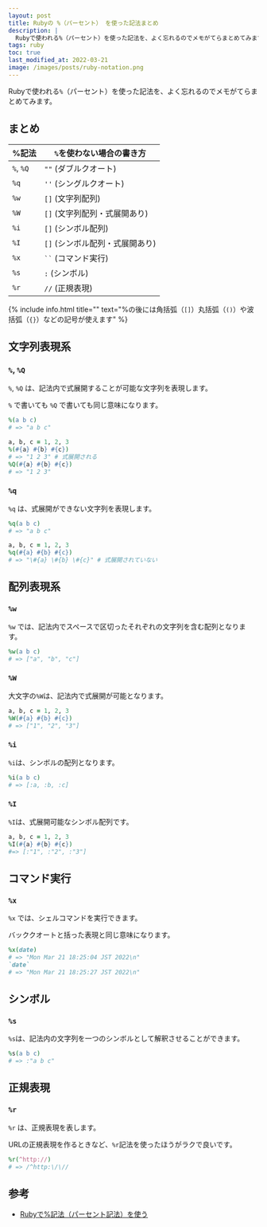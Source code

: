 ```yaml
---
layout: post
title: Rubyの %（パーセント） を使った記法まとめ
description: |
  Rubyで使われる%（パーセント）を使った記法を、よく忘れるのでメモがてらまとめてみます。%, %Q	"" (ダブルクオート) %q	'' (シングルクオート) %w	[] (文字列配列) %W	[] (文字列配列・式展開あり) %i	[] (シンボル配列) %I	[] (シンボル配列・式展開あり) %x	`` (コマンド実行) %s	: (シンボル) %r	// (正規表現)
tags: ruby
toc: true
last_modified_at: 2022-03-21
image: /images/posts/ruby-notation.png
---
```


Rubyで使われる`%`（パーセント）を使った記法を、よく忘れるのでメモがてらまとめてみます。

## まとめ

| %記法 | `%`を使わない場合の書き方 |
| ---       | --- |
| `%`, `%Q` | `""` (ダブルクオート) |
| `%q`      | `''` (シングルクオート) |
| `%w`      | `[]` (文字列配列)|
| `%W`      | `[]` (文字列配列・式展開あり) |
| `%i`      | `[]` (シンボル配列) |
| `%I`      | `[]` (シンボル配列・式展開あり) |
| `%x`      | <code>``</code> (コマンド実行) |
| `%s`      | `:` (シンボル) |
| `%r`      | `//` (正規表現) |

{% include info.html title="" text="%の後には角括弧（`[]`）丸括弧（`()`）や波括弧（`{}`）などの記号が使えます" %}

## 文字列表現系

### `%`, `%Q`

`%`, `%Q` は、記法内で式展開することが可能な文字列を表現します。

`%` で書いても `%Q` で書いても同じ意味になります。

```rb
%(a b c)
# => "a b c"

a, b, c = 1, 2, 3
%(#{a} #{b} #{c})
# => "1 2 3" # 式展開される
%Q(#{a} #{b} #{c})
# => "1 2 3" 
```

### `%q`

`%q` は、式展開ができない文字列を表現します。

```rb
%q(a b c)
# => "a b c"

a, b, c = 1, 2, 3
%q(#{a} #{b} #{c})
# => "\#{a} \#{b} \#{c}" # 式展開されていない
```

## 配列表現系

### `%w`

`%w` では、記法内でスペースで区切ったそれぞれの文字列を含む配列となります。

```rb
%w(a b c)
# => ["a", "b", "c"]
```

### `%W`

大文字の`%W`は、記法内で式展開が可能となります。

```rb
a, b, c = 1, 2, 3
%W(#{a} #{b} #{c})
# => ["1", "2", "3"]
```

### `%i`

`%i`は、シンボルの配列となります。

```rb
%i(a b c)
# => [:a, :b, :c]
```

### `%I`

`%I`は、式展開可能なシンボル配列です。

```rb
a, b, c = 1, 2, 3
%I(#{a} #{b} #{c})
#=> [:"1", :"2", :"3"]
```

## コマンド実行

### `%x`

`%x` では、シェルコマンドを実行できます。

バッククオートと括った表現と同じ意味になります。

```rb
%x(date)
# => "Mon Mar 21 18:25:04 JST 2022\n"
`date`
# => "Mon Mar 21 18:25:27 JST 2022\n"
```

## シンボル

### `%s`

`%s`は、記法内の文字列を一つのシンボルとして解釈させることができます。

```rb
%s(a b c)
# => :"a b c"
```

## 正規表現

### `%r`

`%r` は、正規表現を表します。

URLの正規表現を作るときなど、`%r`記法を使ったほうがラクで良いです。

```rb
%r(^http://)
# => /^http:\/\//
```

## 参考

* [Rubyで%記法（パーセント記法）を使う](http://qiita.com/mogulla3/items/46bb876391be07921743)
